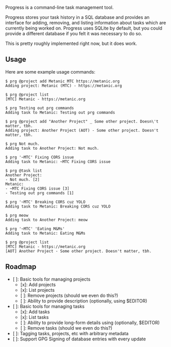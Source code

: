 Progress is a command-line task management tool.

Progress stores your task history in a SQL database and provides an interface
for adding, removing, and listing information about tasks which are currently
being worked on. Progress uses SQLite by default, but you could provide a
different database if you felt it was necessary to do so.

This is pretty roughly implemented right now, but it does work.

## Usage

Here are some example usage commands:

    $ prg @project add Metanic MTC https://metanic.org
    Adding project: Metanic (MTC) - https://metanic.org
    
    $ prg @project list
    [MTC] Metanic - https://metanic.org
    
    $ prg Testing out prg commands
    Adding task to Metanic: Testing out prg commands
    
    $ prg @project add "Another Project" _ Some other project. Doesn\'t matter, tbh.
    Adding project: Another Project (AOT) - Some other project. Doesn't matter, tbh.
    
    $ prg Not much.
    Adding task to Another Project: Not much.
    
    $ prg '~MTC' Fixing CORS issue
    Adding task to Metanic: ~MTC Fixing CORS issue
    
    $ prg @task list
    Another Project:
    - Not much. [2]
    Metanic:
    - ~MTC Fixing CORS issue [3]
    - Testing out prg commands [1]
    
    $ prg '~MTC' Breaking CORS cuz YOLO
    Adding task to Metanic: Breaking CORS cuz YOLO
    
    $ prg meow
    Adding task to Another Project: meow
    
    $ prg '~MTC' 'Eating M&Ms'
    Adding task to Metanic: Eating M&Ms
    
    $ prg @project list
    [MTC] Metanic - https://metanic.org
    [AOT] Another Project - Some other project. Doesn't matter, tbh.

## Roadmap

* [ ]: Basic tools for managing projects
  * [x]: Add projects
  * [x]: List projects
  * [ ]: Remove projects (should we even do this?)
  * [ ]: Ability to provide description (optionally, using $EDITOR)
* [ ]: Basic tools for managing tasks
  * [x]: Add tasks
  * [x]: List tasks
  * [ ]: Ability to provide long-form details using (optionally, $EDITOR)
  * [ ]: Remove tasks (should we even do this?)
* [ ]: Tagging tasks, projects, etc with arbitrary metadata
* [ ]: Support GPG Signing of database entries with every update
